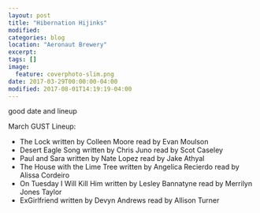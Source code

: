 ```yaml
---
layout: post
title: "Hibernation Hijinks"
modified:
categories: blog
location: "Aeronaut Brewery"
excerpt:
tags: []
image:
  feature: coverphoto-slim.png
date: 2017-03-29T00:00:00-04:00
modified: 2017-08-01T14:19:19-04:00
---
```


good date and lineup

March GUST Lineup: 

* The Lock	written by	Colleen Moore	read by	Evan Moulson
* Desert Eagle Song	written by	Chris Juno	read by	Scot Caseley
* Paul and Sara	written by	Nate Lopez	read by	Jake Athyal
* The House with the Lime Tree	written by	Angelica Recierdo	read by	Alissa Cordeiro
* On Tuesday I Will Kill Him	written by	Lesley Bannatyne	read by	Merrilyn Jones Taylor
* ExGirlfriend	written by	Devyn Andrews	read by	Allison Turner
